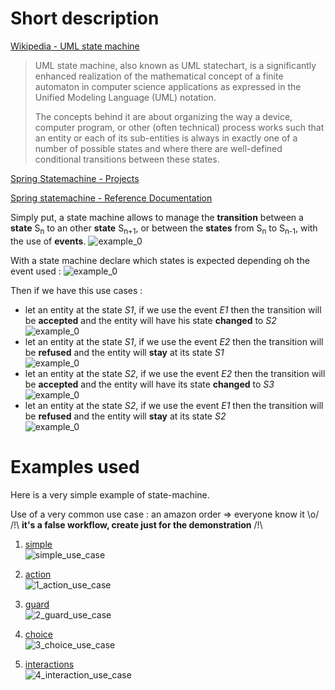 Short description
===================

[Wikipedia - UML state machine](https://en.wikipedia.org/wiki/UML_state_machine)

>UML state machine, also known as UML statechart, is a significantly enhanced realization of the mathematical concept of a finite automaton in computer science applications as expressed in the Unified Modeling Language (UML) notation.
> 
>The concepts behind it are about organizing the way a device, computer program, or other (often technical) process works such that an entity or each of its sub-entities is always in exactly one of a number of possible states and where there are well-defined conditional transitions between these states.

[Spring Statemachine - Projects](https://projects.spring.io/spring-statemachine)

[Spring statemachine - Reference Documentation](https://docs.spring.io/spring-statemachine/docs/current/reference/htmlsingle)



Simply put, a state machine allows to manage the **transition** between a **state** S<sub>n</sub> to an other **state** S<sub>n+1</sub>, or between the **states** from S<sub>n</sub> to S<sub>n-1</sub>, with the use of **events**. 
![example_0](svg/example_0.svg)

With a state machine declare which states is expected depending oh the event used :
![example_0](svg/example_1.svg)

Then if we have this use cases :
* let an entity at the state _S1_, if we use the event _E1_ then the transition will be **accepted** and the entity will have his state **changed** to _S2_\
![example_0](svg/example_2.svg)
* let an entity at the state _S1_, if we use the event _E2_ then the transition will be **refused** and the entity will **stay** at its state _S1_\
![example_0](svg/example_3.svg)
* let an entity at the state _S2_, if we use the event _E2_ then the transition will be **accepted** and the entity will have its state **changed** to _S3_\
![example_0](svg/example_4.svg)
* let an entity at the state _S2_, if we use the event _E1_ then the transition will be **refused** and the entity will **stay** at its state _S2_\
![example_0](svg/example_5.svg)


Examples used
==============

Here is a very simple example of state-machine.

Use of a very common use case : an amazon order => everyone know it \o/ \
 /!\ **it's a false workflow, create just for the demonstration** /!\

1. [simple](https://github.com/FrogDevelopment/state-machine-demo/tree/0_simple_use_case)\
![simple_use_case](svg/demo_state_0.svg)

2. [action](https://github.com/FrogDevelopment/state-machine-demo/tree/1_action_use_case)\
![1_action_use_case](svg/demo_state_1.svg)

3. [guard](https://github.com/FrogDevelopment/state-machine-demo/tree/2_guard_use_case)\
![2_guard_use_case](svg/demo_state_2.svg)

4. [choice](https://github.com/FrogDevelopment/state-machine-demo/tree/3_choice_use_case)\
![3_choice_use_case](svg/demo_state_3.svg)

5. [interactions](https://github.com/FrogDevelopment/state-machine-demo/tree/4_interaction_use_case)\
![4_interaction_use_case](svg/demo_state_4.svg)
